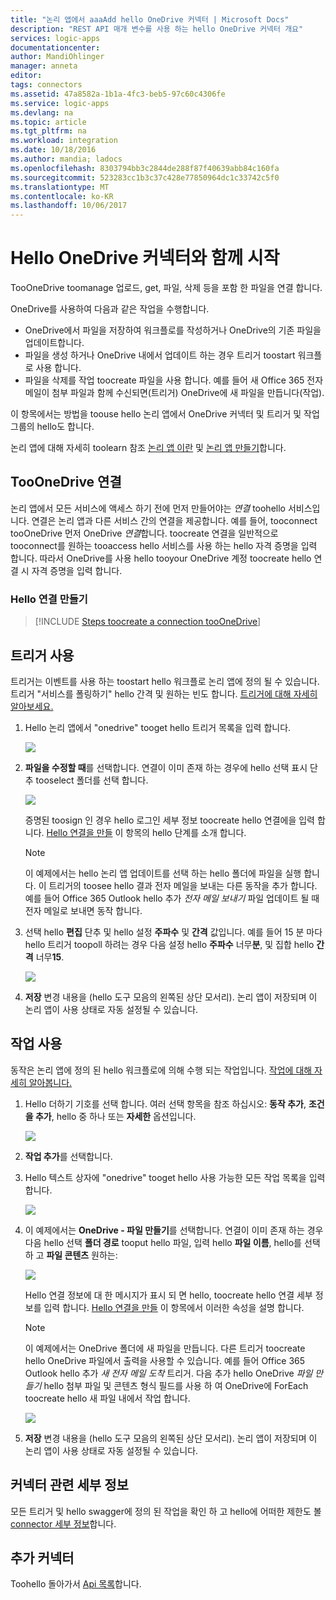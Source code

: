 ```yaml
---
title: "논리 앱에서 aaaAdd hello OneDrive 커넥터 | Microsoft Docs"
description: "REST API 매개 변수를 사용 하는 hello OneDrive 커넥터 개요"
services: logic-apps
documentationcenter: 
author: MandiOhlinger
manager: anneta
editor: 
tags: connectors
ms.assetid: 47a8582a-1b1a-4fc3-beb5-97c60c4306fe
ms.service: logic-apps
ms.devlang: na
ms.topic: article
ms.tgt_pltfrm: na
ms.workload: integration
ms.date: 10/18/2016
ms.author: mandia; ladocs
ms.openlocfilehash: 8303794bb3c2844de288f87f40639abb84c160fa
ms.sourcegitcommit: 523283cc1b3c37c428e77850964dc1c33742c5f0
ms.translationtype: MT
ms.contentlocale: ko-KR
ms.lasthandoff: 10/06/2017
---
```

# <a name="get-started-with-hello-onedrive-connector"></a>Hello OneDrive 커넥터와 함께 시작
TooOneDrive toomanage 업로드, get, 파일, 삭제 등을 포함 한 파일을 연결 합니다. 

OneDrive를 사용하여 다음과 같은 작업을 수행합니다. 

* OneDrive에서 파일을 저장하여 워크플로를 작성하거나 OneDrive의 기존 파일을 업데이트합니다. 
* 파일을 생성 하거나 OneDrive 내에서 업데이트 하는 경우 트리거 toostart 워크플로 사용 합니다.
* 파일을 삭제를 작업 toocreate 파일을 사용 합니다. 예를 들어 새 Office 365 전자 메일이 첨부 파일과 함께 수신되면(트리거) OneDrive에 새 파일을 만듭니다(작업).

이 항목에서는 방법을 toouse hello 논리 앱에서 OneDrive 커넥터 및 트리거 및 작업 그룹의 hello도 합니다.

논리 앱에 대해 자세히 toolearn 참조 [논리 앱 이란](../logic-apps/logic-apps-what-are-logic-apps.md) 및 [논리 앱 만들기](../logic-apps/logic-apps-create-a-logic-app.md)합니다.

## <a name="connect-tooonedrive"></a>TooOneDrive 연결
논리 앱에서 모든 서비스에 액세스 하기 전에 먼저 만들어야는 *연결* toohello 서비스입니다. 연결은 논리 앱과 다른 서비스 간의 연결을 제공합니다. 예를 들어, tooconnect tooOneDrive 먼저 OneDrive *연결*합니다. toocreate 연결을 일반적으로 tooconnect를 원하는 tooaccess hello 서비스를 사용 하는 hello 자격 증명을 입력 합니다. 따라서 OneDrive를 사용 hello tooyour OneDrive 계정 toocreate hello 연결 시 자격 증명을 입력 합니다.

### <a name="create-hello-connection"></a>Hello 연결 만들기
> [!INCLUDE [Steps toocreate a connection tooOneDrive](../../includes/connectors-create-api-onedrive.md)]
> 
> 

## <a name="use-a-trigger"></a>트리거 사용
트리거는 이벤트를 사용 하는 toostart hello 워크플로 논리 앱에 정의 될 수 있습니다. 트리거 "서비스를 폴링하기" hello 간격 및 원하는 빈도 합니다. [트리거에 대해 자세히 알아보세요.](../logic-apps/logic-apps-what-are-logic-apps.md#logic-app-concepts)

1. Hello 논리 앱에서 "onedrive" tooget hello 트리거 목록을 입력 합니다.  
   
    ![](./media/connectors-create-api-onedrive/onedrive-1.png)
2. **파일을 수정할 때**를 선택합니다. 연결이 이미 존재 하는 경우에 hello 선택 표시 단추 tooselect 폴더를 선택 합니다.
   
    ![](./media/connectors-create-api-onedrive/sample-folder.png)
   
    증명된 toosign 인 경우 hello 로그인 세부 정보 toocreate hello 연결에을 입력 합니다. [Hello 연결을 만들](connectors-create-api-onedrive.md#create-the-connection) 이 항목의 hello 단계를 소개 합니다. 
   
   > [!NOTE]
   > 이 예제에서는 hello 논리 앱 업데이트를 선택 하는 hello 폴더에 파일을 실행 합니다. 이 트리거의 toosee hello 결과 전자 메일을 보내는 다른 동작을 추가 합니다. 예를 들어 Office 365 Outlook hello 추가 *전자 메일 보내기* 파일 업데이트 될 때 전자 메일로 보내면 동작 합니다. 

3. 선택 hello **편집** 단추 및 hello 설정 **주파수** 및 **간격** 값입니다. 예를 들어 15 분 마다 hello 트리거 toopoll 하려는 경우 다음 설정 hello **주파수** 너무**분**, 및 집합 hello **간격** 너무**15**. 
   
    ![](./media/connectors-create-api-onedrive/trigger-properties.png)
4. **저장** 변경 내용을 (hello 도구 모음의 왼쪽된 상단 모서리). 논리 앱이 저장되며 이 논리 앱이 사용 상태로 자동 설정될 수 있습니다.

## <a name="use-an-action"></a>작업 사용
동작은 논리 앱에 정의 된 hello 워크플로에 의해 수행 되는 작업입니다. [작업에 대해 자세히 알아봅니다.](../logic-apps/logic-apps-what-are-logic-apps.md#logic-app-concepts)

1. Hello 더하기 기호를 선택 합니다. 여러 선택 항목을 참조 하십시오: **동작 추가**, **조건을 추가**, hello 중 하나 또는 **자세한** 옵션입니다.
   
    ![](./media/connectors-create-api-onedrive/add-action.png)
2. **작업 추가**를 선택합니다.
3. Hello 텍스트 상자에 "onedrive" tooget hello 사용 가능한 모든 작업 목록을 입력 합니다.
   
    ![](./media/connectors-create-api-onedrive/onedrive-actions.png) 
4. 이 예제에서는 **OneDrive - 파일 만들기**를 선택합니다. 연결이 이미 존재 하는 경우 다음 hello 선택 **폴더 경로** tooput hello 파일, 입력 hello **파일 이름**, hello를 선택 하 고 **파일 콘텐츠** 원하는:  
   
    ![](./media/connectors-create-api-onedrive/sample-action.png)
   
    Hello 연결 정보에 대 한 메시지가 표시 되 면 hello, toocreate hello 연결 세부 정보를 입력 합니다. [Hello 연결을 만들](connectors-create-api-onedrive.md#create-the-connection) 이 항목에서 이러한 속성을 설명 합니다. 
   
   > [!NOTE]
   > 이 예제에서는 OneDrive 폴더에 새 파일을 만듭니다. 다른 트리거 toocreate hello OneDrive 파일에서 출력을 사용할 수 있습니다. 예를 들어 Office 365 Outlook hello 추가 *새 전자 메일 도착* 트리거. 다음 추가 hello OneDrive *파일 만들기* hello 첨부 파일 및 콘텐츠 형식 필드를 사용 하 여 OneDrive에 ForEach toocreate hello 새 파일 내에서 작업 합니다. 
   > 
   > ![](./media/connectors-create-api-onedrive/foreach-action.png)

5. **저장** 변경 내용을 (hello 도구 모음의 왼쪽된 상단 모서리). 논리 앱이 저장되며 이 논리 앱이 사용 상태로 자동 설정될 수 있습니다.


## <a name="connector-specific-details"></a>커넥터 관련 세부 정보

모든 트리거 및 hello swagger에 정의 된 작업을 확인 하 고 hello에 어떠한 제한도 볼 [connector 세부 정보](/connectors/onedriveconnector/)합니다.

## <a name="more-connectors"></a>추가 커넥터
Toohello 돌아가서 [Api 목록](apis-list.md)합니다.
